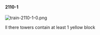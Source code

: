 #### 2110-1
![train-2110-1-0.png](https://github.com/lil-lab/nlvr/raw/master/nlvr/train/images/36/train-2110-1-0.png "train-2110-1-0.png")

ll there towers contain at least 1 yellow block